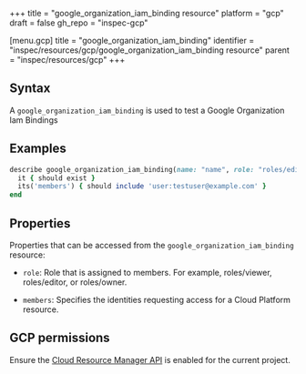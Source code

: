 +++
title = "google_organization_iam_binding resource"
platform = "gcp"
draft = false
gh_repo = "inspec-gcp"

[menu.gcp]
title = "google_organization_iam_binding"
identifier = "inspec/resources/gcp/google_organization_iam_binding resource"
parent = "inspec/resources/gcp"
+++

## Syntax

A `google_organization_iam_binding` is used to test a Google Organization Iam Bindings

## Examples

```ruby
describe google_organization_iam_binding(name: "name", role: "roles/editor") do
  it { should exist }
  its('members') { should include 'user:testuser@example.com' }
end
```


## Properties

Properties that can be accessed from the `google_organization_iam_binding` resource:

  * `role`: Role that is assigned to members. For example, roles/viewer, roles/editor, or roles/owner.

  * `members`: Specifies the identities requesting access for a Cloud Platform resource.


## GCP permissions

Ensure the [Cloud Resource Manager API](https://console.cloud.google.com/apis/library/cloudresourcemanager.googleapis.com/) is enabled for the current project.
